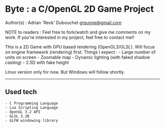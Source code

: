 Byte : a C/OpenGL 2D Game Project
=================================
Author(s) : Adrian 'Revk' Dubouchet <greunne@gmail.com>

NOTE to readers : Feel free to fork/watch and give me comments on my work.
If you're interested in my project, feel free to contact me!!


This is a 2D Game with GPU based rendering (OpenGL3/GLSL).
Will focus on engine framework (rendering) first. Things I expect :
    - Large number of units on screen
    - Zoomable map
    - Dynamic lighting (with faked shadow casting)
    - 2.5D with fake height

Linux version only for now. But Windows will follow shortly.

----------
Used tech
----------
    - C Programming Language
    - Lua Scripting Language
    - OpenGL 3.2 API
    - GLSL 3.30 
    - GLFW windowing library
